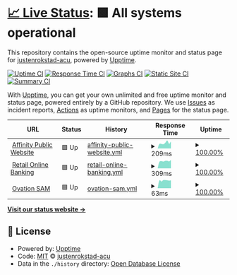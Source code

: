 # [📈 Live Status](https://justenrokstad-acu.github.io/service-status): <!--live status--> **🟩 All systems operational**

This repository contains the open-source uptime monitor and status page for [justenrokstad-acu](https://justenrokstad-acu.github.io/service-status), powered by [Upptime](https://github.com/upptime/upptime).

[![Uptime CI](https://github.com/justenrokstad-acu/service-status/workflows/Uptime%20CI/badge.svg)](https://github.com/justenrokstad-acu/service-status/actions?query=workflow%3A%22Uptime+CI%22)
[![Response Time CI](https://github.com/justenrokstad-acu/service-status/workflows/Response%20Time%20CI/badge.svg)](https://github.com/justenrokstad-acu/service-status/actions?query=workflow%3A%22Response+Time+CI%22)
[![Graphs CI](https://github.com/justenrokstad-acu/service-status/workflows/Graphs%20CI/badge.svg)](https://github.com/justenrokstad-acu/service-status/actions?query=workflow%3A%22Graphs+CI%22)
[![Static Site CI](https://github.com/justenrokstad-acu/service-status/workflows/Static%20Site%20CI/badge.svg)](https://github.com/justenrokstad-acu/service-status/actions?query=workflow%3A%22Static+Site+CI%22)
[![Summary CI](https://github.com/justenrokstad-acu/service-status/workflows/Summary%20CI/badge.svg)](https://github.com/justenrokstad-acu/service-status/actions?query=workflow%3A%22Summary+CI%22)

With [Upptime](https://upptime.js.org), you can get your own unlimited and free uptime monitor and status page, powered entirely by a GitHub repository. We use [Issues](https://github.com/justenrokstad-acu/service-status/issues) as incident reports, [Actions](https://github.com/justenrokstad-acu/service-status/actions) as uptime monitors, and [Pages](https://justenrokstad-acu.github.io/service-status) for the status page.

<!--start: status pages-->
<!-- This summary is generated by Upptime (https://github.com/upptime/upptime) -->
<!-- Do not edit this manually, your changes will be overwritten -->
<!-- prettier-ignore -->
| URL | Status | History | Response Time | Uptime |
| --- | ------ | ------- | ------------- | ------ |
| <img alt="" src="https://www.google.com/favicon.ico" height="13"> [Affinity Public Website](https://www.affinitycu.ca) | 🟩 Up | [affinity-public-website.yml](https://github.com/justenrokstad-acu/service-status/commits/HEAD/history/affinity-public-website.yml) | <details><summary><img alt="Response time graph" src="./graphs/affinity-public-website/response-time-week.png" height="20"> 209ms</summary><br><a href="https://justenrokstad-acu.github.io/service-status/history/affinity-public-website"><img alt="Response time 209" src="https://img.shields.io/endpoint?url=https%3A%2F%2Fraw.githubusercontent.com%2Fjustenrokstad-acu%2Fservice-status%2FHEAD%2Fapi%2Faffinity-public-website%2Fresponse-time.json"></a><br><a href="https://justenrokstad-acu.github.io/service-status/history/affinity-public-website"><img alt="24-hour response time 209" src="https://img.shields.io/endpoint?url=https%3A%2F%2Fraw.githubusercontent.com%2Fjustenrokstad-acu%2Fservice-status%2FHEAD%2Fapi%2Faffinity-public-website%2Fresponse-time-day.json"></a><br><a href="https://justenrokstad-acu.github.io/service-status/history/affinity-public-website"><img alt="7-day response time 209" src="https://img.shields.io/endpoint?url=https%3A%2F%2Fraw.githubusercontent.com%2Fjustenrokstad-acu%2Fservice-status%2FHEAD%2Fapi%2Faffinity-public-website%2Fresponse-time-week.json"></a><br><a href="https://justenrokstad-acu.github.io/service-status/history/affinity-public-website"><img alt="30-day response time 209" src="https://img.shields.io/endpoint?url=https%3A%2F%2Fraw.githubusercontent.com%2Fjustenrokstad-acu%2Fservice-status%2FHEAD%2Fapi%2Faffinity-public-website%2Fresponse-time-month.json"></a><br><a href="https://justenrokstad-acu.github.io/service-status/history/affinity-public-website"><img alt="1-year response time 209" src="https://img.shields.io/endpoint?url=https%3A%2F%2Fraw.githubusercontent.com%2Fjustenrokstad-acu%2Fservice-status%2FHEAD%2Fapi%2Faffinity-public-website%2Fresponse-time-year.json"></a></details> | <details><summary><a href="https://justenrokstad-acu.github.io/service-status/history/affinity-public-website">100.00%</a></summary><a href="https://justenrokstad-acu.github.io/service-status/history/affinity-public-website"><img alt="All-time uptime 100.00%" src="https://img.shields.io/endpoint?url=https%3A%2F%2Fraw.githubusercontent.com%2Fjustenrokstad-acu%2Fservice-status%2FHEAD%2Fapi%2Faffinity-public-website%2Fuptime.json"></a><br><a href="https://justenrokstad-acu.github.io/service-status/history/affinity-public-website"><img alt="24-hour uptime 100.00%" src="https://img.shields.io/endpoint?url=https%3A%2F%2Fraw.githubusercontent.com%2Fjustenrokstad-acu%2Fservice-status%2FHEAD%2Fapi%2Faffinity-public-website%2Fuptime-day.json"></a><br><a href="https://justenrokstad-acu.github.io/service-status/history/affinity-public-website"><img alt="7-day uptime 100.00%" src="https://img.shields.io/endpoint?url=https%3A%2F%2Fraw.githubusercontent.com%2Fjustenrokstad-acu%2Fservice-status%2FHEAD%2Fapi%2Faffinity-public-website%2Fuptime-week.json"></a><br><a href="https://justenrokstad-acu.github.io/service-status/history/affinity-public-website"><img alt="30-day uptime 100.00%" src="https://img.shields.io/endpoint?url=https%3A%2F%2Fraw.githubusercontent.com%2Fjustenrokstad-acu%2Fservice-status%2FHEAD%2Fapi%2Faffinity-public-website%2Fuptime-month.json"></a><br><a href="https://justenrokstad-acu.github.io/service-status/history/affinity-public-website"><img alt="1-year uptime 100.00%" src="https://img.shields.io/endpoint?url=https%3A%2F%2Fraw.githubusercontent.com%2Fjustenrokstad-acu%2Fservice-status%2FHEAD%2Fapi%2Faffinity-public-website%2Fuptime-year.json"></a></details>
| <img alt="" src="https://personal.affinitycu.ca/favicon.ico" height="13"> [Retail Online Banking](https://personal.affinitycu.ca/) | 🟩 Up | [retail-online-banking.yml](https://github.com/justenrokstad-acu/service-status/commits/HEAD/history/retail-online-banking.yml) | <details><summary><img alt="Response time graph" src="./graphs/retail-online-banking/response-time-week.png" height="20"> 309ms</summary><br><a href="https://justenrokstad-acu.github.io/service-status/history/retail-online-banking"><img alt="Response time 309" src="https://img.shields.io/endpoint?url=https%3A%2F%2Fraw.githubusercontent.com%2Fjustenrokstad-acu%2Fservice-status%2FHEAD%2Fapi%2Fretail-online-banking%2Fresponse-time.json"></a><br><a href="https://justenrokstad-acu.github.io/service-status/history/retail-online-banking"><img alt="24-hour response time 309" src="https://img.shields.io/endpoint?url=https%3A%2F%2Fraw.githubusercontent.com%2Fjustenrokstad-acu%2Fservice-status%2FHEAD%2Fapi%2Fretail-online-banking%2Fresponse-time-day.json"></a><br><a href="https://justenrokstad-acu.github.io/service-status/history/retail-online-banking"><img alt="7-day response time 309" src="https://img.shields.io/endpoint?url=https%3A%2F%2Fraw.githubusercontent.com%2Fjustenrokstad-acu%2Fservice-status%2FHEAD%2Fapi%2Fretail-online-banking%2Fresponse-time-week.json"></a><br><a href="https://justenrokstad-acu.github.io/service-status/history/retail-online-banking"><img alt="30-day response time 309" src="https://img.shields.io/endpoint?url=https%3A%2F%2Fraw.githubusercontent.com%2Fjustenrokstad-acu%2Fservice-status%2FHEAD%2Fapi%2Fretail-online-banking%2Fresponse-time-month.json"></a><br><a href="https://justenrokstad-acu.github.io/service-status/history/retail-online-banking"><img alt="1-year response time 309" src="https://img.shields.io/endpoint?url=https%3A%2F%2Fraw.githubusercontent.com%2Fjustenrokstad-acu%2Fservice-status%2FHEAD%2Fapi%2Fretail-online-banking%2Fresponse-time-year.json"></a></details> | <details><summary><a href="https://justenrokstad-acu.github.io/service-status/history/retail-online-banking">100.00%</a></summary><a href="https://justenrokstad-acu.github.io/service-status/history/retail-online-banking"><img alt="All-time uptime 100.00%" src="https://img.shields.io/endpoint?url=https%3A%2F%2Fraw.githubusercontent.com%2Fjustenrokstad-acu%2Fservice-status%2FHEAD%2Fapi%2Fretail-online-banking%2Fuptime.json"></a><br><a href="https://justenrokstad-acu.github.io/service-status/history/retail-online-banking"><img alt="24-hour uptime 100.00%" src="https://img.shields.io/endpoint?url=https%3A%2F%2Fraw.githubusercontent.com%2Fjustenrokstad-acu%2Fservice-status%2FHEAD%2Fapi%2Fretail-online-banking%2Fuptime-day.json"></a><br><a href="https://justenrokstad-acu.github.io/service-status/history/retail-online-banking"><img alt="7-day uptime 100.00%" src="https://img.shields.io/endpoint?url=https%3A%2F%2Fraw.githubusercontent.com%2Fjustenrokstad-acu%2Fservice-status%2FHEAD%2Fapi%2Fretail-online-banking%2Fuptime-week.json"></a><br><a href="https://justenrokstad-acu.github.io/service-status/history/retail-online-banking"><img alt="30-day uptime 100.00%" src="https://img.shields.io/endpoint?url=https%3A%2F%2Fraw.githubusercontent.com%2Fjustenrokstad-acu%2Fservice-status%2FHEAD%2Fapi%2Fretail-online-banking%2Fuptime-month.json"></a><br><a href="https://justenrokstad-acu.github.io/service-status/history/retail-online-banking"><img alt="1-year uptime 100.00%" src="https://img.shields.io/endpoint?url=https%3A%2F%2Fraw.githubusercontent.com%2Fjustenrokstad-acu%2Fservice-status%2FHEAD%2Fapi%2Fretail-online-banking%2Fuptime-year.json"></a></details>
| <img alt="" src="https://icons.duckduckgo.com/ip3/red-bay-0fa647710.1.azurestaticapps.net.ico" height="13"> [Ovation SAM](https://red-bay-0fa647710.1.azurestaticapps.net) | 🟩 Up | [ovation-sam.yml](https://github.com/justenrokstad-acu/service-status/commits/HEAD/history/ovation-sam.yml) | <details><summary><img alt="Response time graph" src="./graphs/ovation-sam/response-time-week.png" height="20"> 63ms</summary><br><a href="https://justenrokstad-acu.github.io/service-status/history/ovation-sam"><img alt="Response time 63" src="https://img.shields.io/endpoint?url=https%3A%2F%2Fraw.githubusercontent.com%2Fjustenrokstad-acu%2Fservice-status%2FHEAD%2Fapi%2Fovation-sam%2Fresponse-time.json"></a><br><a href="https://justenrokstad-acu.github.io/service-status/history/ovation-sam"><img alt="24-hour response time 63" src="https://img.shields.io/endpoint?url=https%3A%2F%2Fraw.githubusercontent.com%2Fjustenrokstad-acu%2Fservice-status%2FHEAD%2Fapi%2Fovation-sam%2Fresponse-time-day.json"></a><br><a href="https://justenrokstad-acu.github.io/service-status/history/ovation-sam"><img alt="7-day response time 63" src="https://img.shields.io/endpoint?url=https%3A%2F%2Fraw.githubusercontent.com%2Fjustenrokstad-acu%2Fservice-status%2FHEAD%2Fapi%2Fovation-sam%2Fresponse-time-week.json"></a><br><a href="https://justenrokstad-acu.github.io/service-status/history/ovation-sam"><img alt="30-day response time 63" src="https://img.shields.io/endpoint?url=https%3A%2F%2Fraw.githubusercontent.com%2Fjustenrokstad-acu%2Fservice-status%2FHEAD%2Fapi%2Fovation-sam%2Fresponse-time-month.json"></a><br><a href="https://justenrokstad-acu.github.io/service-status/history/ovation-sam"><img alt="1-year response time 63" src="https://img.shields.io/endpoint?url=https%3A%2F%2Fraw.githubusercontent.com%2Fjustenrokstad-acu%2Fservice-status%2FHEAD%2Fapi%2Fovation-sam%2Fresponse-time-year.json"></a></details> | <details><summary><a href="https://justenrokstad-acu.github.io/service-status/history/ovation-sam">100.00%</a></summary><a href="https://justenrokstad-acu.github.io/service-status/history/ovation-sam"><img alt="All-time uptime 100.00%" src="https://img.shields.io/endpoint?url=https%3A%2F%2Fraw.githubusercontent.com%2Fjustenrokstad-acu%2Fservice-status%2FHEAD%2Fapi%2Fovation-sam%2Fuptime.json"></a><br><a href="https://justenrokstad-acu.github.io/service-status/history/ovation-sam"><img alt="24-hour uptime 100.00%" src="https://img.shields.io/endpoint?url=https%3A%2F%2Fraw.githubusercontent.com%2Fjustenrokstad-acu%2Fservice-status%2FHEAD%2Fapi%2Fovation-sam%2Fuptime-day.json"></a><br><a href="https://justenrokstad-acu.github.io/service-status/history/ovation-sam"><img alt="7-day uptime 100.00%" src="https://img.shields.io/endpoint?url=https%3A%2F%2Fraw.githubusercontent.com%2Fjustenrokstad-acu%2Fservice-status%2FHEAD%2Fapi%2Fovation-sam%2Fuptime-week.json"></a><br><a href="https://justenrokstad-acu.github.io/service-status/history/ovation-sam"><img alt="30-day uptime 100.00%" src="https://img.shields.io/endpoint?url=https%3A%2F%2Fraw.githubusercontent.com%2Fjustenrokstad-acu%2Fservice-status%2FHEAD%2Fapi%2Fovation-sam%2Fuptime-month.json"></a><br><a href="https://justenrokstad-acu.github.io/service-status/history/ovation-sam"><img alt="1-year uptime 100.00%" src="https://img.shields.io/endpoint?url=https%3A%2F%2Fraw.githubusercontent.com%2Fjustenrokstad-acu%2Fservice-status%2FHEAD%2Fapi%2Fovation-sam%2Fuptime-year.json"></a></details>

<!--end: status pages-->

[**Visit our status website →**](https://justenrokstad-acu.github.io/service-status)

## 📄 License

- Powered by: [Upptime](https://github.com/upptime/upptime)
- Code: [MIT](./LICENSE) © [justenrokstad-acu](https://justenrokstad-acu.github.io/service-status)
- Data in the `./history` directory: [Open Database License](https://opendatacommons.org/licenses/odbl/1-0/)
